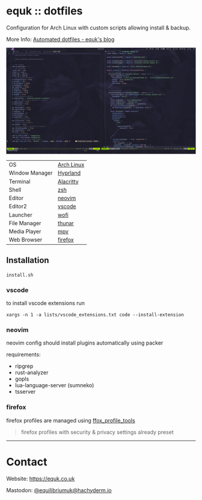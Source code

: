 # equk :: dotfiles

Configuration for Arch Linux with custom scripts allowing install & backup.

More Info: [Automated dotfiles - equk's blog](https://equk.co.uk/2019/07/24/automated-dotfiles)

![](./screenshots/hyprland_desktop.jpg)

| | |
|---|---|
| OS | [Arch Linux](https://archlinux.org) |
| Window Manager | [Hyprland](https://hyprland.org/) |
| Terminal | [Alacritty](https://alacritty.org/) |
| Shell | [zsh](https://www.zsh.org/) |
| Editor | [neovim](https://github.com/neovim/neovim) |
| Editor2 | [vscode](https://github.com/microsoft/vscode) |
| Launcher | [wofi](https://github.com/uncomfyhalomacro/wofi) |
| File Manager | [thunar](https://docs.xfce.org/xfce/thunar/start) |
| Media Player | [mpv](https://mpv.io/) |
| Web Browser | [firefox](https://www.mozilla.org/firefox/) |

## Installation

    install.sh

### vscode

to install vscode extensions run

    xargs -n 1 -a lists/vscode_extensions.txt code --install-extension

### neovim

neovim config should install plugins automatically using packer

requirements:

- ripgrep
- rust-analyzer
- gopls
- lua-language-server (sumneko)
- tsserver

### firefox

firefox profiles are managed using [ffox_profile_tools](https://github.com/equk/ffox_profile_tools)

> firefox profiles with security & privacy settings already preset

---

# Contact

Website: https://equk.co.uk

Mastodon: [@equilibriumuk@hachyderm.io](https://hachyderm.io/@equilibriumuk)
